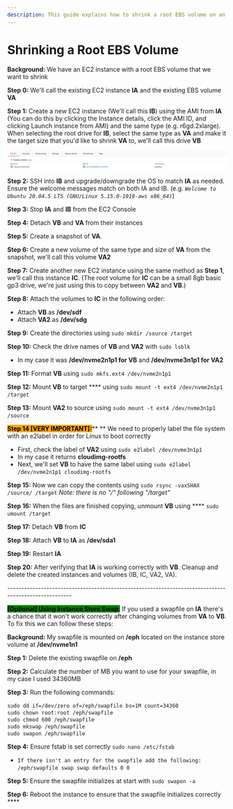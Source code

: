 ```yaml
---
description: This guide explains how to shrink a root EBS volume on an AWS EC2
---
```


# Shrinking a Root EBS Volume

**Background:** We have an EC2 instance with a root EBS volume that we want to shrink

**Step 0:** We'll call the existing EC2 instance **IA** and the existing EBS volume **VA**

**Step 1:** Create a new EC2 instance (We'll call this **IB**) using the AMI from **IA** (You can do this by clicking the Instance details, click the AMI ID, and clicking Launch instance from AMI) and the same type (e.g. r6gd.2xlarge). When selecting the root drive for **IB**, select the same type as **VA** and make it the target size that you'd like to shrink **VA** to, we'll call this drive **VB**

![](../.gitbook/assets/image.png)

**Step 2:** SSH into **IB** and upgrade/downgrade the OS to match **IA** as needed. Ensure the welcome messages match on both IA and IB. (e.g. _`Welcome to Ubuntu 20.04.5 LTS (GNU/Linux 5.15.0-1019-aws x86_64)`_)

**Step 3:** Stop **IA** and **IB** from the EC2 Console

**Step 4:** Detach **VB** and **VA** from their instances

**Step 5:** Create a snapshot of **VA**.

**Step 6:** Create a new volume of the same type and size of **VA** from the snapshot, we'll call this volume **VA2**

**Step 7:** Create another new EC2 instance using the same method as **Step 1**, we'll call this instance **IC**. (The root volume for **IC** can be a small 8gb basic gp3 drive, we're just using this to copy between **VA2** and **VB**.)

**Step 8:** Attach the volumes to **IC** in the following order:&#x20;

* Attach **VB** as **/dev/sdf**&#x20;
* Attach **VA2** as **/dev/sdg**

**Step 9:** Create the directories using `sudo mkdir /source /target`

**Step 10:** Check the drive names of **VB** and **VA2** with `sudo lsblk`

* In my case it was **/dev/nvme2n1p1 for VB** and **/dev/nvme3n1p1 for VA2**

**Step 11:** Format **VB** using `sudo mkfs.ext4 /dev/nvme2n1p1`

**Step 12:** Mount **VB** to target **** using `sudo mount -t ext4 /dev/nvme2n1p1 /target`

**Step 13:** Mount **VA2** to source using `sudo mount -t ext4 /dev/nvme3n1p1 /source`

<mark style="background-color:orange;">**Step 14 \[VERY IMPORTANT]:**</mark>**  **  We need to properly label the file system with an e2label in order for Linux to boot correctly

* First, check the label of **VA2** using `sudo e2label /dev/nvme3n1p1`
* In my case it returns **cloudimg-rootfs**
* Next, we'll set **VB** to have the same label using `sudo e2label /dev/nvme2n1p1 cloudimg-rootfs`

**Step 15:** Now we can copy the contents using `sudo rsync -vaxSHAX /source/ /target` _Note: there is no "/" following "/target"_

**Step 16:** When the files are finished copying, unmount **VB** using **** `sudo umount /target`

**Step 17:** Detach **VB** from **IC**

**Step 18:** Attach **VB** to **IA** as **/dev/sda1**

**Step 19:** Restart **IA**

**Step 20:** After verifying that **IA** is working correctly with **VB**. Cleanup and delete the created instances and volumes (IB, IC, VA2, VA).

\-----------------------------------------------------------------------------------------------------

<mark style="background-color:green;">**\[Optional] Using Instance Store Swap:**</mark> If you used a swapfile on **IA** there's a chance that it won't work correctly after changing volumes from **VA** to **VB**. To fix this we can follow these steps:&#x20;

**Background:** My swapfile is mounted on **/eph** located on the instance store volume at **/dev/nvme1n1**

**Step 1:** Delete the existing swapfile on **/eph**

**Step 2:** Calculate the number of MB you want to use for your swapfile, in my case I used 34360MB

**Step 3:** Run the following commands:

```
sudo dd if=/dev/zero of=/eph/swapfile bs=1M count=34360
sudo chown root:root /eph/swapfile
sudo chmod 600 /eph/swapfile
sudo mkswap /eph/swapfile
sudo swapon /eph/swapfile
```

**Step 4:** Ensure fstab is set correctly `sudo nano /etc/fstab`

* `If there isn't an entry for the swapfile add the following: /eph/swapfile swap swap defaults 0 0`

**Step 5:** Ensure the swapfile initializes at start with `sudo swapon -a`

**Step 6:** Reboot the instance to ensure that the swapfile initializes correctly ****&#x20;
